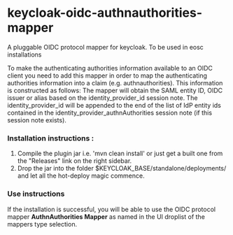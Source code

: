 # keycloak-oidc-authnauthorities-mapper
A pluggable OIDC protocol mapper for keycloak. To be used in eosc installations 

To make the authenticating authorities information available to an OIDC client you need to add this mapper in order to map the authenticating authorities information into a claim (e.g. authnauthorities). 
This information is constructed as follows: The mapper will obtain the SAML entity ID, OIDC issuer or alias based on the  identity_provider_id  session note. 
The identity_provider_id will be appended to the end of the list of IdP entity ids contained in the identity_provider_authnAuthorities session  note (if this session note exists).

### Installation instructions :

1. Compile the plugin jar i.e. 'mvn clean install' or just get a built one from the "Releases" link on the right sidebar.
2. Drop the jar into the folder $KEYCLOAK_BASE/standalone/deployments/ and let all the hot-deploy magic commence.

### Use instructions

If the installation is successful, you will be able to use the OIDC protocol mapper **AuthnAuthorities Mapper**  as named in the UI droplist of the mappers type selection. 
